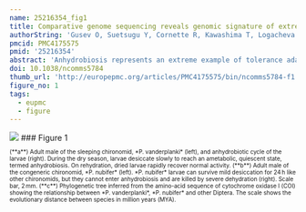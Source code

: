 ```yaml
---
name: 25216354_fig1
title: Comparative genome sequencing reveals genomic signature of extreme desiccation tolerance in the anhydrobiotic midge.
authorString: 'Gusev O, Suetsugu Y, Cornette R, Kawashima T, Logacheva MD, Kondrashov AS, Penin AA, Hatanaka R, Kikuta S, Shimura S, Kanamori H, Katayose Y, Matsumoto T, Shagimardanova E, Alexeev D, Govorun V, Wisecaver J, Mikheyev A, Koyanagi R, Fujie M, Nishiyama T, Shigenobu S, Shibata TF, Golygina V, Hasebe M, Okuda T, Satoh N, Kikawada T.'
pmcid: PMC4175575
pmid: '25216354'
abstract: 'Anhydrobiosis represents an extreme example of tolerance adaptation to water loss, where an organism can survive in an ametabolic state until water returns. Here we report the first comparative analysis examining the genomic background of extreme desiccation tolerance, which is exclusively found in larvae of the only anhydrobiotic insect, Polypedilum vanderplanki. We compare the genomes of P. vanderplanki and a congeneric desiccation-sensitive midge P. nubifer. We determine that the genome of the anhydrobiotic species specifically contains clusters of multi-copy genes with products that act as molecular shields. In addition, the genome possesses several groups of genes with high similarity to known protective proteins. However, these genes are located in distinct paralogous clusters in the genome apart from the classical orthologues of the corresponding genes shared by both chironomids and other insects. The transcripts of these clustered paralogues contribute to a large majority of the mRNA pool in the desiccating larvae and most likely define successful anhydrobiosis. Comparison of expression patterns of orthologues between two chironomid species provides evidence for the existence of desiccation-specific gene expression systems in P. vanderplanki.'
doi: 10.1038/ncomms5784
thumb_url: 'http://europepmc.org/articles/PMC4175575/bin/ncomms5784-f1.gif'
figure_no: 1
tags:
  - eupmc
  - figure
---
```

<img src='http://europepmc.org/articles/PMC4175575/bin/ncomms5784-f1.jpg' style='max-height: 300px'>
### Figure 1
<p style='font-size: 10px;'><title>Desiccation tolerance and phylogeny of two chironomid species.</title> (**a**) Adult male of the sleeping chironomid, *P. vanderplanki* (left), and anhydrobiotic cycle of the larvae (right). During the dry season, larvae desiccate slowly to reach an ametabolic, quiescent state, termed anhydrobiosis. On rehydration, dried larvae rapidly recover normal activity. (**b**) Adult male of the congeneric chironomid, *P. nubifer* (left). *P. nubifer* larvae can survive mild desiccation for 24 h like other chironomids, but they cannot enter anhydrobiosis and are killed by severe dehydration (right). Scale bar, 2 mm. (**c**) Phylogenetic tree inferred from the amino-acid sequence of cytochrome oxidase I (COI) showing the relationship between *P. vanderplanki*, *P. nubifer* and other Diptera. The scale shows the evolutionary distance between species in million years (MYA).</p>